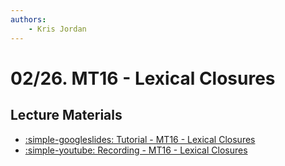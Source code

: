 ```yaml
---
authors:
    - Kris Jordan
---
```


# 02/26. MT16 - Lexical Closures

## Lecture Materials

* [:simple-googleslides: Tutorial - MT16 - Lexical Closures](https://docs.google.com/presentation/d/15yGrs2VTl613nB9jEfkM-rvIVDxd882iOAWVMeJUmrQ/edit?usp=sharing)
* [:simple-youtube: Recording - MT16 - Lexical Closures](https://studio.youtube.com/video/doSqSQqB2Eg/livestreaming)

